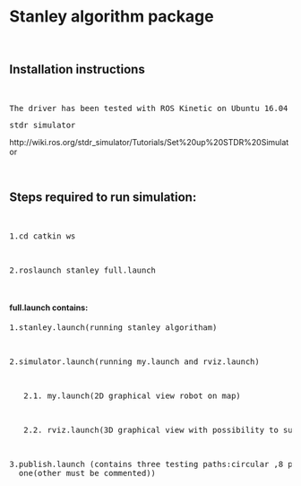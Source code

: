 <h1>Stanley algorithm package</h1>
<br>
<h2>Installation instructions</h2>
<br>
<p><pre>The driver has been tested with ROS Kinetic on Ubuntu 16.04 64-bit.</pre>
<pre>stdr_simulator</pre>
<a>http://wiki.ros.org/stdr_simulator/Tutorials/Set%20up%20STDR%20Simulator</a></p>
<br>
<h2>Steps required to run simulation:</h2>
<br>
<pre>1.cd catkin_ws</pre>
<br>
<pre>2.roslaunch stanley full.launch</pre>
<br>



<h4>full.launch contains:</h4>

  <p>
  <pre>1.stanley.launch(running stanley algoritham)</pre>
  <br>
     <pre>2.simulator.launch(running my.launch and rviz.launch)</pre> 
      <br>
      <pre>   2.1. my.launch(2D graphical view robot on map)</pre>  
        <br>
        <pre>   2.2. rviz.launch(3D graphical view with possibility to subscribe to topics that you inerest in)</pre>
        <br>
  <pre >3.publish.launch (contains three testing paths:circular ,8 path, linear(8 path and linear are commented) you can only choose
  one(other must be commented))</pre></p>
